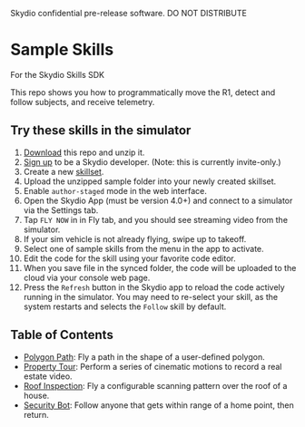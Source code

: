 Skydio confidential pre-release software. DO NOT DISTRIBUTE


Sample Skills
=============

For the Skydio Skills SDK

This repo shows you how to programmatically move the R1,
detect and follow subjects,
and receive telemetry.

## Try these skills in the simulator
1. [Download](https://github.com/Skydio/sample-skills/archive/master.zip) this repo and unzip it.
1. [Sign up](https://console.skydio.com) to be a Skydio developer. (Note: this is currently invite-only.)
1. Create a new [skillset](https://console.skydio.com/skillsets/).
1. Upload the unzipped sample folder into your newly created skillset.
1. Enable `author-staged` mode in the web interface.
1. Open the Skydio App (must be version 4.0+) and connect to a simulator via the Settings tab.
1. Tap `FLY NOW` in in Fly tab, and you should see streaming video from the simulator.
1. If your sim vehicle is not already flying, swipe up to takeoff.
1. Select one of sample skills from the menu in the app to activate.
1. Edit the code for the skill using your favorite code editor.
1. When you save file in the synced folder, the code will be uploaded to the cloud via your console web page.
1. Press the `Refresh` button in the Skydio app to reload the code actively running in the simulator. You may need to re-select your skill, as the system restarts and selects the `Follow` skill by default.

## Table of Contents

 - [Polygon Path](polygon_path.py): Fly a path in the shape of a user-defined polygon.
 - [Property Tour](property_tour.py): Perform a series of cinematic motions to record a real estate video.
 - [Roof Inspection](roof_inspection.py): Fly a configurable scanning pattern over the roof of a house.
 - [Security Bot](security_bot.py): Follow anyone that gets within range of a home point, then return.
